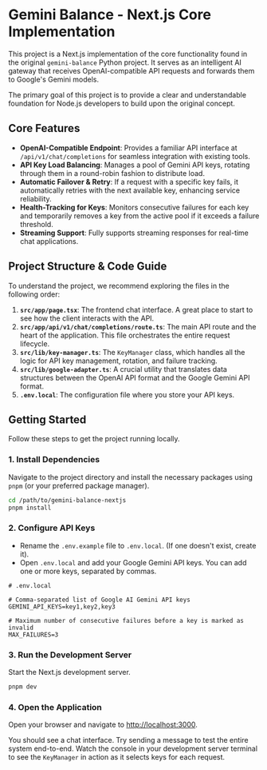 # Gemini Balance - Next.js Core Implementation

This project is a Next.js implementation of the core functionality found in the original `gemini-balance` Python project. It serves as an intelligent AI gateway that receives OpenAI-compatible API requests and forwards them to Google's Gemini models.

The primary goal of this project is to provide a clear and understandable foundation for Node.js developers to build upon the original concept.

## Core Features

- **OpenAI-Compatible Endpoint**: Provides a familiar API interface at `/api/v1/chat/completions` for seamless integration with existing tools.
- **API Key Load Balancing**: Manages a pool of Gemini API keys, rotating through them in a round-robin fashion to distribute load.
- **Automatic Failover & Retry**: If a request with a specific key fails, it automatically retries with the next available key, enhancing service reliability.
- **Health-Tracking for Keys**: Monitors consecutive failures for each key and temporarily removes a key from the active pool if it exceeds a failure threshold.
- **Streaming Support**: Fully supports streaming responses for real-time chat applications.

## Project Structure & Code Guide

To understand the project, we recommend exploring the files in the following order:

1.  **`src/app/page.tsx`**: The frontend chat interface. A great place to start to see how the client interacts with the API.
2.  **`src/app/api/v1/chat/completions/route.ts`**: The main API route and the heart of the application. This file orchestrates the entire request lifecycle.
3.  **`src/lib/key-manager.ts`**: The `KeyManager` class, which handles all the logic for API key management, rotation, and failure tracking.
4.  **`src/lib/google-adapter.ts`**: A crucial utility that translates data structures between the OpenAI API format and the Google Gemini API format.
5.  **`.env.local`**: The configuration file where you store your API keys.

## Getting Started

Follow these steps to get the project running locally.

### 1. Install Dependencies

Navigate to the project directory and install the necessary packages using `pnpm` (or your preferred package manager).

```bash
cd /path/to/gemini-balance-nextjs
pnpm install
```

### 2. Configure API Keys

- Rename the `.env.example` file to `.env.local`. (If one doesn't exist, create it).
- Open `.env.local` and add your Google Gemini API keys. You can add one or more keys, separated by commas.

```env
# .env.local

# Comma-separated list of Google AI Gemini API keys
GEMINI_API_KEYS=key1,key2,key3

# Maximum number of consecutive failures before a key is marked as invalid
MAX_FAILURES=3
```

### 3. Run the Development Server

Start the Next.js development server.

```bash
pnpm dev
```

### 4. Open the Application

Open your browser and navigate to [http://localhost:3000](http://localhost:3000).

You should see a chat interface. Try sending a message to test the entire system end-to-end. Watch the console in your development server terminal to see the `KeyManager` in action as it selects keys for each request.
